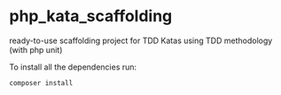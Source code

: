 # php_kata_scaffolding
ready-to-use scaffolding project for TDD Katas using TDD methodology (with php unit)

To install all the dependencies run:
```
composer install
```

